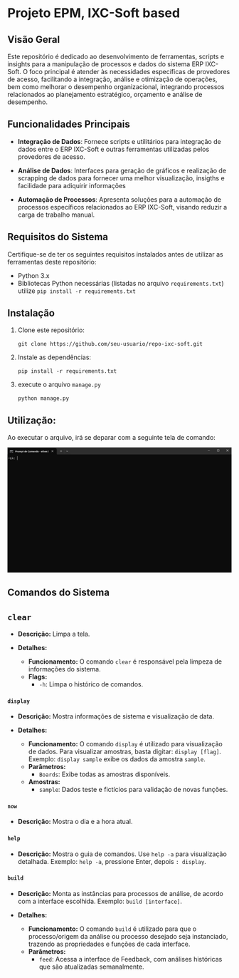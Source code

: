 # Projeto EPM, IXC-Soft based 

## Visão Geral

Este repositório é dedicado ao desenvolvimento de ferramentas, scripts e insights para a manipulação de processos e dados do sistema ERP IXC-Soft. O foco principal é atender às necessidades específicas de provedores de acesso, facilitando a integração, análise e otimização de operações, bem como melhorar o desempenho organizacional, integrando processos relacionados ao planejamento estratégico, orçamento e análise de desempenho.

## Funcionalidades Principais

- **Integração de Dados**: Fornece scripts e utilitários para integração de dados entre o ERP IXC-Soft e outras ferramentas utilizadas pelos provedores de acesso.

- **Análise de Dados**: Interfaces para geração de gráficos e realização de scrapping de dados para fornecer uma melhor visualização, insigths e facilidade para adiquirir informações

- **Automação de Processos**: Apresenta soluções para a automação de processos específicos relacionados ao ERP IXC-Soft, visando reduzir a carga de trabalho manual.

## Requisitos do Sistema

Certifique-se de ter os seguintes requisitos instalados antes de utilizar as ferramentas deste repositório:

- Python 3.x
- Bibliotecas Python necessárias (listadas no arquivo `requirements.txt`) utilize ```pip install -r requirements.txt```

## Instalação

1. Clone este repositório:

   ```
   git clone https://github.com/seu-usuario/repo-ixc-soft.git
   ```

2. Instale as dependências:
    
    ```
    pip install -r requirements.txt
    ```
3. execute o arquivo ```manage.py```

    ```
    python manage.py
    ```

## Utilização:

Ao executar o arquivo, irá se deparar com a seguinte tela de comando:

![Terminal](readme/Terminal.png)

## Comandos do Sistema

## `clear`

- **Descrição:** Limpa a tela.
  
- **Detalhes:**
  - **Funcionamento:** O comando `clear` é responsável pela limpeza de informações do sistema.
  - **Flags:**
    - `-h`: Limpa o histórico de comandos.

#### `display`

- **Descrição:** Mostra informações de sistema e visualização de data.
  
- **Detalhes:**
  - **Funcionamento:** O comando `display` é utilizado para visualização de dados. Para visualizar amostras, basta digitar: `display [flag]`. Exemplo: `display sample` exibe os dados da amostra `sample`.
  - **Parâmetros:**
    - `Boards`: Exibe todas as amostras disponíveis.
  - **Amostras:**
    - `sample`: Dados teste e fictícios para validação de novas funções.

#### `now`

- **Descrição:** Mostra o dia e a hora atual.

#### `help`

- **Descrição:** Mostra o guia de comandos. Use `help -a` para visualização detalhada. Exemplo: `help -a`, pressione Enter, depois `: display`.

#### `build`

- **Descrição:** Monta as instâncias para processos de análise, de acordo com a interface escolhida. Exemplo: `build [interface]`.
  
- **Detalhes:**
  - **Funcionamento:** O comando `build` é utilizado para que o processo/origem da análise ou processo desejado seja instanciado, trazendo as propriedades e funções de cada interface.
  - **Parâmetros:**
    - `feed`: Acessa a interface de Feedback, com análises históricas que são atualizadas semanalmente.
